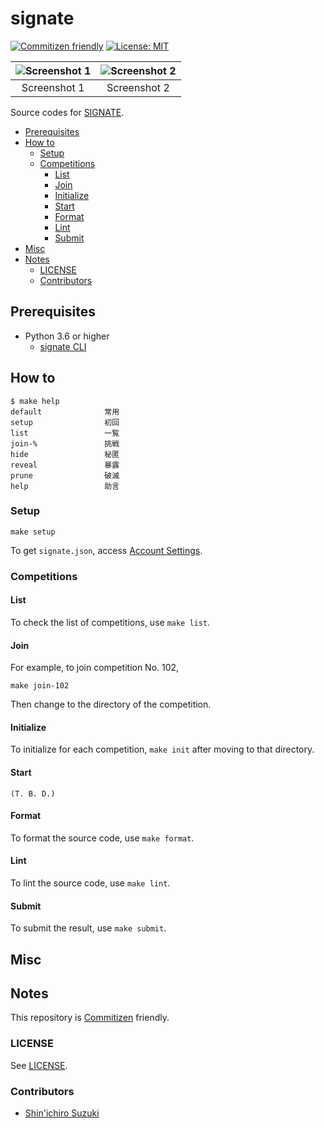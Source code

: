 # signate

<!-- Badges -->
[![Commitizen friendly](https://img.shields.io/badge/commitizen-friendly-brightgreen.svg)](http://commitizen.github.io/cz-cli/)
[![License: MIT](https://img.shields.io/badge/License-MIT-blue.svg)](https://opensource.org/licenses/MIT)

<!-- Screenshots -->
|![Screenshot 1](https://placehold.jp/32/3d4070/ffffff/720x480.png?text=Screenshot%201)|![Screenshot 2](https://placehold.jp/32/703d40/ffffff/720x480.png?text=Screenshot%202)|
|:---:|:---:|
|Screenshot 1|Screenshot 2|

<!-- Synopsis -->
Source codes for [SIGNATE](https://signate.jp).

<!-- TOC -->
- [Prerequisites](#prerequisites)
- [How to](#how-to)
  - [Setup](#setup)
  - [Competitions](#competitions)
    - [List](#list)
    - [Join](#join)
    - [Initialize](#initialize)
    - [Start](#start)
    - [Format](#format)
    - [Lint](#lint)
    - [Submit](#submit)
- [Misc](#misc)
- [Notes](#notes)
  - [LICENSE](#license)
  - [Contributors](#contributors)

## Prerequisites

- Python 3.6 or higher
  - [signate CLI](https://pypi.org/project/signate/)

## How to

```shell
$ make help
default              常用
setup                初回
list                 一覧
join-%               挑戦
hide                 秘匿
reveal               暴露
prune                破滅
help                 助言
```

### Setup

```shell
make setup
```

To get `signate.json`, access [Account Settings](https://signate.jp/account_settings).

### Competitions

#### List

To check the list of competitions, use `make list`.

#### Join

For example, to join competition No. 102,

```shell
make join-102
```

Then change to the directory of the competition.

#### Initialize

To initialize for each competition, `make init` after moving to that directory.

#### Start

```shell
(T. B. D.)
```

#### Format

To format the source code, use `make format`.

#### Lint

To lint the source code, use `make lint`.

#### Submit

To submit the result, use `make submit`.

## Misc

## Notes

This repository is [Commitizen](https://commitizen.github.io/cz-cli/) friendly.

### LICENSE

See [LICENSE](LICENSE).

### Contributors

- [Shin'ichiro Suzuki](https://github.com/shin-sforzando)
